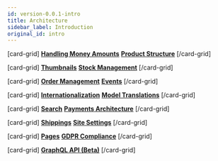 ```yaml
---
id: version-0.0.1-intro
title: Architecture
sidebar_label: Introduction
original_id: intro
---
```


[card-grid]
[**Handling Money Amounts**](/mw-docs/docs/architecture/money)
[**Product Structure**](/mw-docs/docs/architecture/products)
[/card-grid]

[card-grid]
[**Thumbnails**](/mw-docs/docs/architecture/thumbnails)
[**Stock Management**](/mw-docs/docs/architecture/stock)
[/card-grid]

[card-grid]
[**Order Management**](/mw-docs/docs/architecture/orders)
[**Events**](/mw-docs/docs/architecture/events)
[/card-grid]

[card-grid]
[**Internationalization**](/mw-docs/docs/architecture/i18n)
[**Model Translations**](/mw-docs/docs/architecture/translations)
[/card-grid]

[card-grid]
[**Search**](/mw-docs/docs/architecture/search)
[**Payments Architecture**](/mw-docs/docs/architecture/payments)
[/card-grid]

[card-grid]
[**Shippings**](/mw-docs/docs/architecture/shippings)
[**Site Settings**](/mw-docs/docs/architecture/settings)
[/card-grid]

[card-grid]
[**Pages**](/mw-docs/docs/architecture/page)
[**GDPR Compliance**](/mw-docs/docs/architecture/gdpr)
[/card-grid]

[card-grid]
[**GraphQL API (Beta)**](/mw-docs/docs/architecture/graphql)
[/card-grid]